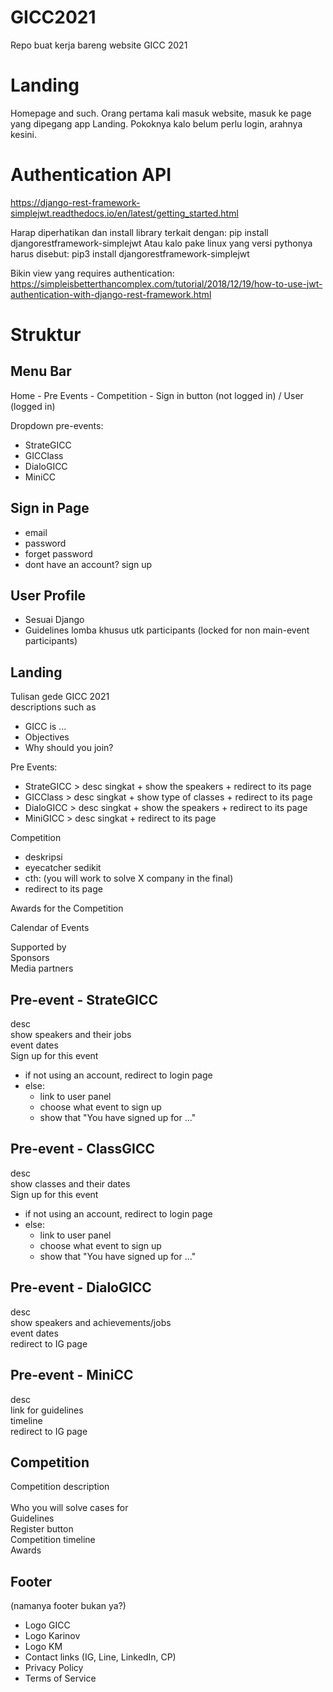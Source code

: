 # GICC2021
Repo buat kerja bareng website GICC 2021

# Landing
Homepage and such. Orang pertama kali masuk website, masuk ke page yang dipegang app Landing. Pokoknya kalo belum perlu login, arahnya kesini.

# Authentication API
https://django-rest-framework-simplejwt.readthedocs.io/en/latest/getting_started.html

Harap diperhatikan dan install library terkait dengan:
    pip install djangorestframework-simplejwt
Atau kalo pake linux yang versi pythonya harus disebut:
    pip3 install djangorestframework-simplejwt

Bikin view yang requires authentication:
https://simpleisbetterthancomplex.com/tutorial/2018/12/19/how-to-use-jwt-authentication-with-django-rest-framework.html

# Struktur
## Menu Bar
Home - Pre Events - Competition - Sign in button (not logged in) / User (logged in)

Dropdown pre-events:
* StrateGICC   
* GICClass     
* DialoGICC
* MiniCC

## Sign in Page
* email
* password
* forget password
* dont have an account? sign up

## User Profile
* Sesuai Django
* Guidelines lomba khusus utk participants (locked for non main-event participants)

## Landing
Tulisan gede GICC 2021<br/>
descriptions such as
 * GICC is ...
 * Objectives
 * Why should you join?

Pre Events:
* StrateGICC > desc singkat + show the speakers + redirect to its page<br/>
* GICClass > desc singkat + show type of classes + redirect to its page<br/>
* DialoGICC > desc singkat + show the speakers + redirect to its page
* MiniGICC > desc singkat + redirect to its page

Competition
* deskripsi
* eyecatcher sedikit
* cth: (you will work to solve X company in the final)
* redirect to its page

Awards for the Competition <br/>

Calendar of Events<br/>

Supported by<br/>
Sponsors<br/>
Media partners<br/>

## Pre-event - StrateGICC
desc<br/>
show speakers and their jobs<br/>
event dates<br/>
Sign up for this event<br/>
* if not using an account, redirect to login page
* else:
  * link to user panel
  * choose what event to sign up
  * show that "You have signed up for ..."

## Pre-event - ClassGICC
desc<br/>
show classes and their dates<br/>
Sign up for this event<br/>
* if not using an account, redirect to login page
* else:
  * link to user panel
  * choose what event to sign up
  * show that "You have signed up for ..."

## Pre-event - DialoGICC
desc<br/>
show speakers and achievements/jobs<br/>
event dates<br/>
redirect to IG page<br/>

## Pre-event - MiniCC
desc<br/>
link for guidelines<br/>
timeline<br/>
redirect to IG page<br/>

## Competition
Competition description	<br/>	
Who you will solve cases for<br/>
Guidelines<br/>
Register button<br/>
Competition timeline<br/>
Awards<br/>

## Footer
(namanya footer bukan ya?)
* Logo GICC
* Logo Karinov
* Logo KM	
* Contact links (IG, Line, LinkedIn, CP)
* Privacy Policy
* Terms of Service
